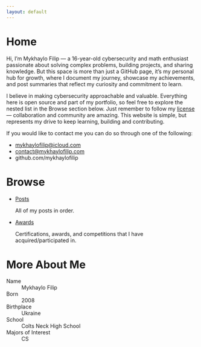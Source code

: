 ```yaml
---
layout: default
---
```


# Home
Hi, I’m Mykhaylo Filip — a 16-year-old cybersecurity and math enthusiast passionate about solving complex problems, building projects, and sharing knowledge. But this space is more than just a GitHub page, it’s my personal hub for growth, where I document my journey, showcase my achievements, and post summaries that reflect my curiosity and commitment to learn.

I believe in making cybersecurity approachable and valuable. Everything here is open source and part of my portfolio, so feel free to explore the nested list in the Browse section below. Just remember to follow my [license](https://github.com/mykhaylofilip/mykhaylofilip.github.io/blob/main/LICENSE) — collaboration and community are amazing. This website is simple, but represents my drive to keep learning, building and contributing.

If you would like to contact me you can do so through one of the following:

- mykhaylofilip@icloud.com
- contact@mykhaylofilip.com
- github.com/mykhaylofilip

# Browse
- [Posts](./posts)
  
  All of my posts in order.

- [Awards](./awards)
  
  Certifications, awards, and competitions that I have acquired/participated in.

# More About Me

<dl>
<dt>Name</dt>
<dd>Mykhaylo Filip</dd>
<dt>Born</dt>
<dd>2008</dd>
<dt>Birthplace</dt>
<dd>Ukraine</dd>
<dt>School</dt>
<dd>Colts Neck High School</dd>
<dt>Majors of Interest</dt>
<dd>CS</dd>
</dl>

